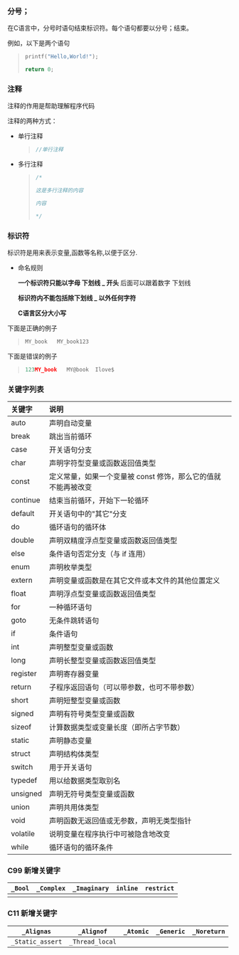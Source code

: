 

### 分号；

在C语言中，分号时语句结束标识符。每个语句都要以分号；结束。

例如，以下是两个语句

> ```c
> printf("Hello,World!");
> 
> return 0;
> ```
>
> 

### 注释

注释的作用是帮助理解程序代码

注释的两种方式：

- 单行注释

  > ```c
  > //单行注释
  > ```
  >
  > 

- 多行注释

  > ```c
  > /*
  > 
  > 这是多行注释的内容
  > 
  > 内容
  > 
  > */
  > ```
  >
  > 

### 标识符

标识符是用来表示变量,函数等名称,以便于区分.

- 命名规则

  **一个标识符只能以字母 下划线 _ 开头**    后面可以跟着数字  下划线

  **标识符内不能包括除下划线 _ 以外任何字符**

  **C语言区分大小写**

下面是正确的例子

> ```c
> MY_book   MY_book123
> ```
>
> 

下面是错误的例子

> ```c
> 123MY_book   MY@book  Ilove$
> ```
>
> 

### 关键字列表

| 关键字   | 说明                                                         |
| :------- | :----------------------------------------------------------- |
| auto     | 声明自动变量                                                 |
| break    | 跳出当前循环                                                 |
| case     | 开关语句分支                                                 |
| char     | 声明字符型变量或函数返回值类型                               |
| const    | 定义常量，如果一个变量被 const 修饰，那么它的值就不能再被改变 |
| continue | 结束当前循环，开始下一轮循环                                 |
| default  | 开关语句中的"其它"分支                                       |
| do       | 循环语句的循环体                                             |
| double   | 声明双精度浮点型变量或函数返回值类型                         |
| else     | 条件语句否定分支（与 if 连用）                               |
| enum     | 声明枚举类型                                                 |
| extern   | 声明变量或函数是在其它文件或本文件的其他位置定义             |
| float    | 声明浮点型变量或函数返回值类型                               |
| for      | 一种循环语句                                                 |
| goto     | 无条件跳转语句                                               |
| if       | 条件语句                                                     |
| int      | 声明整型变量或函数                                           |
| long     | 声明长整型变量或函数返回值类型                               |
| register | 声明寄存器变量                                               |
| return   | 子程序返回语句（可以带参数，也可不带参数）                   |
| short    | 声明短整型变量或函数                                         |
| signed   | 声明有符号类型变量或函数                                     |
| sizeof   | 计算数据类型或变量长度（即所占字节数）                       |
| static   | 声明静态变量                                                 |
| struct   | 声明结构体类型                                               |
| switch   | 用于开关语句                                                 |
| typedef  | 用以给数据类型取别名                                         |
| unsigned | 声明无符号类型变量或函数                                     |
| union    | 声明共用体类型                                               |
| void     | 声明函数无返回值或无参数，声明无类型指针                     |
| volatile | 说明变量在程序执行中可被隐含地改变                           |
| while    | 循环语句的循环条件                                           |

### C99 新增关键字

| `_Bool` | `_Complex` | `_Imaginary` | `inline` | `restrict` |
| ------- | ---------- | ------------ | -------- | ---------- |
|         |            |              |          |            |

### C11 新增关键字

| `_Alignas`       | `_Alignof`      | `_Atomic` | `_Generic` | `_Noreturn` |
| ---------------- | --------------- | --------- | ---------- | ----------- |
| `_Static_assert` | `_Thread_local` |           |            |             |